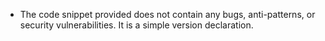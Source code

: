 - The code snippet provided does not contain any bugs, anti-patterns, or security vulnerabilities. It is a simple version declaration.